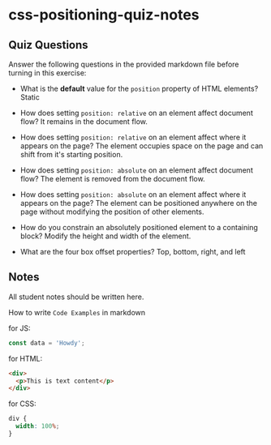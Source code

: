 # css-positioning-quiz-notes

## Quiz Questions

Answer the following questions in the provided markdown file before turning in this exercise:

- What is the **default** value for the `position` property of HTML elements?
  Static

- How does setting `position: relative` on an element affect document flow?
  It remains in the document flow.

- How does setting `position: relative` on an element affect where it appears on the page?
  The element occupies space on the page and can shift from it's starting position.

- How does setting `position: absolute` on an element affect document flow?
  The element is removed from the document flow.

- How does setting `position: absolute` on an element affect where it appears on the page?
  The element can be positioned anywhere on the page without modifying the position of other elements.

- How do you constrain an absolutely positioned element to a containing block?
  Modify the height and width of the element.

- What are the four box offset properties?
  Top, bottom, right, and left

## Notes

All student notes should be written here.

How to write `Code Examples` in markdown

for JS:

```javascript
const data = 'Howdy';
```

for HTML:

```html
<div>
  <p>This is text content</p>
</div>
```

for CSS:

```css
div {
  width: 100%;
}
```

